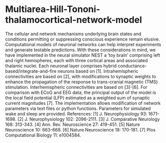 # Multiarea-Hill-Tononi-thalamocortical-network-model

The cellular and network mechanisms underlying brain states and conditions permitting or suppressing conscious experience remain elusive. Computational models of neuronal networks can help interpret experiments and generate testable predictions. With these considerations in mind, we have implemented in the neural simulator NEST a ‘toy brain’ comprising left and right hemispheres, each with three cortical areas and associated thalamic nuclei. Each neuronal layer comprises hybrid conductance-based/integrate-and-fire neurons based on [1]. Intrahemispheric connectivities are based on [2], with modifications to synaptic weights to enhance the propagation of the response to trans-cranial magnetic (TMS) stimulation. Interhemispheric connectivities are based on [3]-[6]. For comparison with ECoG and EEG data, the principal output of the model is the local field potential (LFP) estimated as a weighted sum of synaptic current magnitudes [7]. The implementation allows modification of network parameters via text files or python functions. Parameters for simulated wake and sleep are provided.
References: [1] J. Neurophysiology 93: 1671-1698. [2] J. Neurophysiology 102: 2096-2111. [3] J. Comparative Neurology 168: 313-343. [4] Ann. Rev. Neuroscience 27: 419-451. [5] Nature Neuroscience 10: 663-668. [6] Nature Neuroscience 18: 170-181. [7] Plos Computational Biology 11: e1004584.
